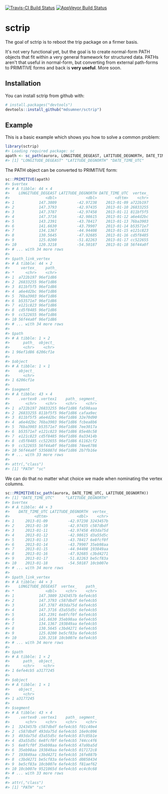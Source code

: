 
<!-- README.md is generated from README.Rmd. Please edit that file -->
[![Travis-CI Build Status](https://travis-ci.org/mdsumner/sctrip.svg?branch=master)](https://travis-ci.org/mdsumner/sctrip) [![AppVeyor Build Status](https://ci.appveyor.com/api/projects/status/github/mdsumner/sctrip?branch=master&svg=true)](https://ci.appveyor.com/project/mdsumner/sctrip)

sctrip
======

The goal of sctrip is to reboot the trip package on a firmer basis.

It's not very functional yet, but the goal is to create normal-form PATH objects that fit within a very general framework for structured data. PATHs aren't that useful in normal-form, but converting from external path-forms to PRIMITIVE forms and back is **very useful**. More soon.

Installation
------------

You can install sctrip from github with:

``` r
# install.packages("devtools")
devtools::install_github("mdsumner/sctrip")
```

Example
-------

This is a basic example which shows you how to solve a common problem:

``` r
library(sctrip)
#> Loading required package: sc
apath <- sc_path(aurora, LONGITUDE_DEGEAST, LATITUDE_DEGNORTH, DATE_TIME_UTC)
#> [1] "LONGITUDE_DEGEAST" "LATITUDE_DEGNORTH" "DATE_TIME_UTC"
```

The PATH object can be converted to PRIMITIVE form:

``` r
sc::PRIMITIVE(apath)
#> $vertex
#> # A tibble: 44 × 4
#>    LONGITUDE_DEGEAST LATITUDE_DEGNORTH DATE_TIME_UTC  vertex_
#>                <dbl>             <dbl>        <dttm>    <chr>
#> 1           147.3809         -42.97238    2013-01-09 a722b197
#> 2           147.3793         -42.97435    2013-01-10 26833255
#> 3           147.3787         -42.97458    2013-01-11 811bf5f5
#> 4           147.3716         -42.98615    2013-01-12 a6e4d2bc
#> 5           143.2391         -43.78417    2013-01-13 76ba3903
#> 6           141.6630         -43.79907    2013-01-14 b53571e7
#> 7           134.1367         -44.94408    2013-01-15 e121c823
#> 8           130.5645         -47.92685    2013-01-16 cd5f8485
#> 9           125.0200         -51.82263    2013-01-17 cc522655
#> 10          120.3218         -54.50187    2013-01-18 56f44a0f
#> # ... with 34 more rows
#> 
#> $path_link_vertex
#> # A tibble: 44 × 2
#>     vertex_    path_
#> *     <chr>    <chr>
#> 1  a722b197 96ef1d86
#> 2  26833255 96ef1d86
#> 3  811bf5f5 96ef1d86
#> 4  a6e4d2bc 96ef1d86
#> 5  76ba3903 96ef1d86
#> 6  b53571e7 96ef1d86
#> 7  e121c823 96ef1d86
#> 8  cd5f8485 96ef1d86
#> 9  cc522655 96ef1d86
#> 10 56f44a0f 96ef1d86
#> # ... with 34 more rows
#> 
#> $path
#> # A tibble: 1 × 2
#>      path_  object_
#>      <chr>    <chr>
#> 1 96ef1d86 6206cf1e
#> 
#> $object
#> # A tibble: 1 × 1
#>    object_
#>      <chr>
#> 1 6206cf1e
#> 
#> $segment
#> # A tibble: 43 × 4
#>    .vertex0 .vertex1    path_ segment_
#>       <chr>    <chr>    <chr>    <chr>
#> 1  a722b197 26833255 96ef1d86 fa598aaa
#> 2  26833255 811bf5f5 96ef1d86 cafaa9ec
#> 3  811bf5f5 a6e4d2bc 96ef1d86 32e70d90
#> 4  a6e4d2bc 76ba3903 96ef1d86 fcbea8b6
#> 5  76ba3903 b53571e7 96ef1d86 7ee3017a
#> 6  b53571e7 e121c823 96ef1d86 85e48c58
#> 7  e121c823 cd5f8485 96ef1d86 0a33414b
#> 8  cd5f8485 cc522655 96ef1d86 61162cf2
#> 9  cc522655 56f44a0f 96ef1d86 74ee6786
#> 10 56f44a0f 5356087d 96ef1d86 2b7fb16e
#> # ... with 33 more rows
#> 
#> attr(,"class")
#> [1] "PATH" "sc"
```

We can do that no matter what choice we made when nominating the vertex columns.

``` r
sc::PRIMITIVE(sc_path(aurora, DATE_TIME_UTC, LATITUDE_DEGNORTH))
#> [1] "DATE_TIME_UTC"     "LATITUDE_DEGNORTH"
#> $vertex
#> # A tibble: 44 × 3
#>    DATE_TIME_UTC LATITUDE_DEGNORTH  vertex_
#>           <dttm>             <dbl>    <chr>
#> 1     2013-01-09         -42.97238 3243457b
#> 2     2013-01-10         -42.97435 c587dbdf
#> 3     2013-01-11         -42.97458 493da75d
#> 4     2013-01-12         -42.98615 d3a55d5c
#> 5     2013-01-13         -43.78417 6e8fcf0f
#> 6     2013-01-14         -43.79907 35eb98aa
#> 7     2013-01-15         -44.94408 193849aa
#> 8     2013-01-16         -47.92685 c3bd4271
#> 9     2013-01-17         -51.82263 be5cf83a
#> 10    2013-01-18         -54.50187 10cb007e
#> # ... with 34 more rows
#> 
#> $path_link_vertex
#> # A tibble: 44 × 3
#>    LONGITUDE_DEGEAST  vertex_    path_
#> *              <dbl>    <chr>    <chr>
#> 1           147.3809 3243457b 6efe4cb5
#> 2           147.3793 c587dbdf 6efe4cb5
#> 3           147.3787 493da75d 6efe4cb5
#> 4           147.3716 d3a55d5c 6efe4cb5
#> 5           143.2391 6e8fcf0f 6efe4cb5
#> 6           141.6630 35eb98aa 6efe4cb5
#> 7           134.1367 193849aa 6efe4cb5
#> 8           130.5645 c3bd4271 6efe4cb5
#> 9           125.0200 be5cf83a 6efe4cb5
#> 10          120.3218 10cb007e 6efe4cb5
#> # ... with 34 more rows
#> 
#> $path
#> # A tibble: 1 × 2
#>      path_  object_
#>      <chr>    <chr>
#> 1 6efe4cb5 a3177245
#> 
#> $object
#> # A tibble: 1 × 1
#>    object_
#>      <chr>
#> 1 a3177245
#> 
#> $segment
#> # A tibble: 43 × 4
#>    .vertex0 .vertex1    path_ segment_
#>       <chr>    <chr>    <chr>    <chr>
#> 1  3243457b c587dbdf 6efe4cb5 f01c40e4
#> 2  c587dbdf 493da75d 6efe4cb5 16e9c096
#> 3  493da75d d3a55d5c 6efe4cb5 87c05b1e
#> 4  d3a55d5c 6e8fcf0f 6efe4cb5 744cc4f6
#> 5  6e8fcf0f 35eb98aa 6efe4cb5 47a9ba5d
#> 6  35eb98aa 193849aa 6efe4cb5 017172c8
#> 7  193849aa c3bd4271 6efe4cb5 16fe887b
#> 8  c3bd4271 be5cf83a 6efe4cb5 d0858434
#> 9  be5cf83a 10cb007e 6efe4cb5 f81aef62
#> 10 10cb007e 9521065d 6efe4cb5 ec4c0c68
#> # ... with 33 more rows
#> 
#> attr(,"class")
#> [1] "PATH" "sc"
```
